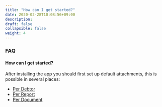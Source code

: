```yaml
---
title: "How can I get started?"
date: 2020-02-28T10:08:56+09:00
description: 
draft: false
collapsible: false
weight: 4
---
```

### FAQ

#### How can I get started?

After installing the app you should first set up default attachments, this is possible in several places:

- [Per Debtor](/en-en/apps/mail_attachment_plus/first-steps/setup/defaults-customer/)
- [Per Report](/en-en/apps/mail_attachment_plus/first-steps/setup/defaults-report/)
- [Per Document](/en-en/apps/mail_attachment_plus/first-steps/setup/defaults-document/)
